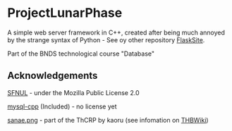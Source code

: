 # ProjectLunarPhase

A simple web server framework in C++, created after being much annoyed by the strange syntax of Python - See oy other repository [FlaskSite](https://github.com/Edgaru089/FlaskSite).

Part of the BNDS technological course "Database"

## Acknowledgements

[SFNUL](https://github.com/binary1248/SFNUL) - under the Mozilla Public License 2.0

[mysql-cpp](https://github.com/bskari/mysql-cpp) (Included) - no license yet

[sanae.png](https://github.com/Edgaru089/ProjectLunarPhase/blob/master/RunDir/static/sanae.png) - part of the ThCRP by 
kaoru (see infomation on [THBWiki](https://thwiki.cc/Alphes%E9%A3%8E%E7%AB%8B%E7%BB%98%E7%B4%A0%E6%9D%90))
